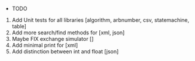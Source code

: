 * TODO

1) Add Unit tests for all libraries			[algorithm, arbnumber, csv, statemachine, table]
2) Add more search/find methods for			[xml, json]
3) Maybe FIX exchange simulator				[]
4) Add minimal print for					[xml]
5) Add distinction between int and float	[json]